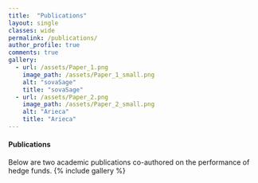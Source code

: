 ```yaml
---
title:  "Publications"
layout: single
classes: wide
permalink: /publications/
author_profile: true
comments: true
gallery:
  - url: /assets/Paper_1.png
    image_path: /assets/Paper_1_small.png
    alt: "sovaSage"
    title: "sovaSage"
  - url: /assets/Paper_2.png
    image_path: /assets/Paper_2_small.png
    alt: "Arieca"
    title: "Arieca"
---
```

#### Publications
Below are two academic publications co-authored on the performance of hedge funds.
{% include gallery %}
